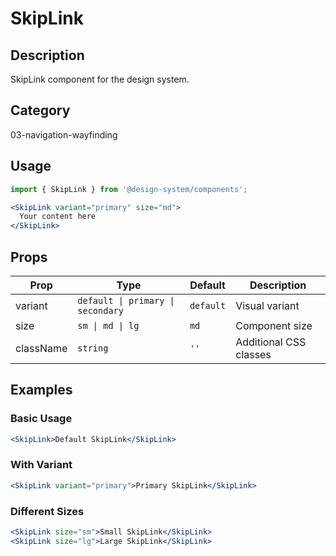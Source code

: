 # SkipLink

## Description
SkipLink component for the design system.

## Category
03-navigation-wayfinding

## Usage

```jsx
import { SkipLink } from '@design-system/components';

<SkipLink variant="primary" size="md">
  Your content here
</SkipLink>
```

## Props

| Prop | Type | Default | Description |
|------|------|---------|-------------|
| variant | `default \| primary \| secondary` | `default` | Visual variant |
| size | `sm \| md \| lg` | `md` | Component size |
| className | `string` | `''` | Additional CSS classes |

## Examples

### Basic Usage
```jsx
<SkipLink>Default SkipLink</SkipLink>
```

### With Variant
```jsx
<SkipLink variant="primary">Primary SkipLink</SkipLink>
```

### Different Sizes
```jsx
<SkipLink size="sm">Small SkipLink</SkipLink>
<SkipLink size="lg">Large SkipLink</SkipLink>
```
